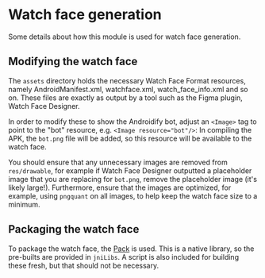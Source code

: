 # Watch face generation

Some details about how this module is used for watch face generation.

## Modifying the watch face

The `assets` directory holds the necessary Watch Face Format resources, namely AndroidManifest.xml,
watchface.xml, watch_face_info.xml and so on. These files are exactly as output by a tool such as
the Figma plugin, Watch Face Designer.

In order to modify these to show the Androidify bot, adjust an `<Image>` tag to point to the "bot"
resource, e.g. `<Image resource="bot"/>`: In compiling the APK, the `bot.png` file will be added, so
this resource will be available to the watch face.

You should ensure that any unnecessary images are removed from `res/drawable`, for example if Watch
Face Designer outputted a placeholder image that you are replacing for `bot.png`, remove the
placeholder image (it's likely large!). Furthermore, ensure that the images are optimized, for
example, using `pngquant` on all images, to help keep the watch face size to a minimum.

## Packaging the watch face

To package the watch face, the [Pack](https://github.com/google/pack) is used. This is a native
library, so the pre-builts are provided in `jniLibs`. A script is also included for building these
fresh, but that should not be necessary.